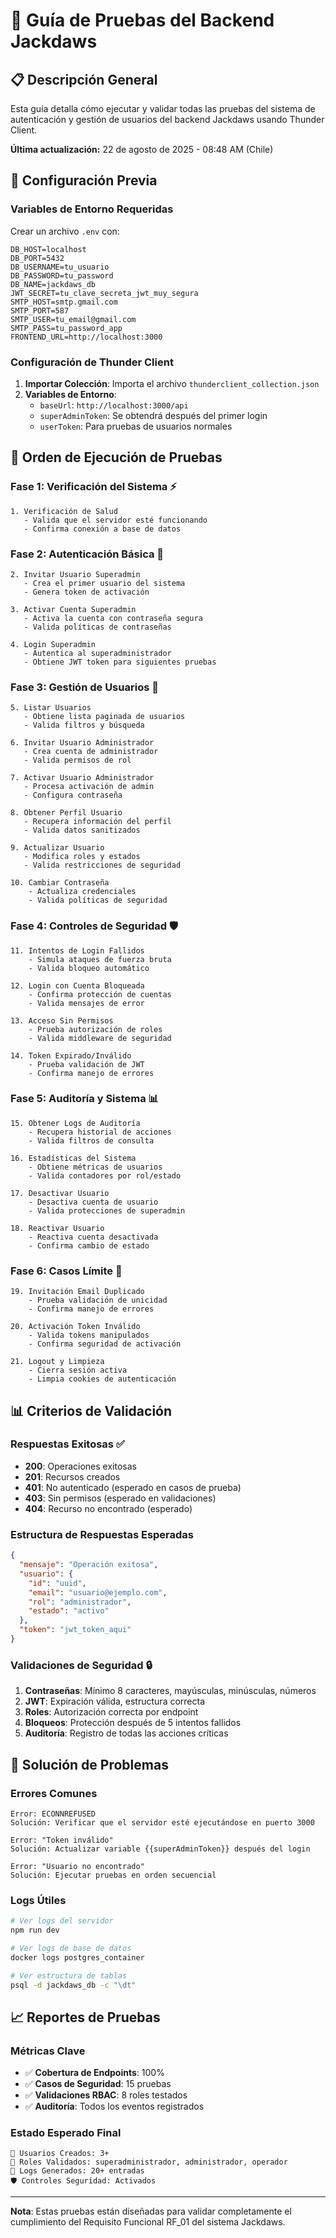 # 🧪 Guía de Pruebas del Backend Jackdaws

## 📋 Descripción General
Esta guía detalla cómo ejecutar y validar todas las pruebas del sistema de autenticación y gestión de usuarios del backend Jackdaws usando Thunder Client.

**Última actualización:** 22 de agosto de 2025 - 08:48 AM (Chile)

## 🔧 Configuración Previa

### Variables de Entorno Requeridas
Crear un archivo `.env` con:
```env
DB_HOST=localhost
DB_PORT=5432
DB_USERNAME=tu_usuario
DB_PASSWORD=tu_password
DB_NAME=jackdaws_db
JWT_SECRET=tu_clave_secreta_jwt_muy_segura
SMTP_HOST=smtp.gmail.com
SMTP_PORT=587
SMTP_USER=tu_email@gmail.com
SMTP_PASS=tu_password_app
FRONTEND_URL=http://localhost:3000
```

### Configuración de Thunder Client
1. **Importar Colección**: Importa el archivo `thunderclient_collection.json`
2. **Variables de Entorno**:
   - `baseUrl`: `http://localhost:3000/api`
   - `superAdminToken`: Se obtendrá después del primer login
   - `userToken`: Para pruebas de usuarios normales

## 🚀 Orden de Ejecución de Pruebas

### Fase 1: Verificación del Sistema ⚡
```
1. Verificación de Salud
   - Valida que el servidor esté funcionando
   - Confirma conexión a base de datos
```

### Fase 2: Autenticación Básica 🔐
```
2. Invitar Usuario Superadmin
   - Crea el primer usuario del sistema
   - Genera token de activación

3. Activar Cuenta Superadmin
   - Activa la cuenta con contraseña segura
   - Valida políticas de contraseñas

4. Login Superadmin
   - Autentica al superadministrador
   - Obtiene JWT token para siguientes pruebas
```

### Fase 3: Gestión de Usuarios 👥
```
5. Listar Usuarios
   - Obtiene lista paginada de usuarios
   - Valida filtros y búsqueda

6. Invitar Usuario Administrador
   - Crea cuenta de administrador
   - Valida permisos de rol

7. Activar Usuario Administrador
   - Procesa activación de admin
   - Configura contraseña

8. Obtener Perfil Usuario
   - Recupera información del perfil
   - Valida datos sanitizados

9. Actualizar Usuario
   - Modifica roles y estados
   - Valida restricciones de seguridad

10. Cambiar Contraseña
    - Actualiza credenciales
    - Valida políticas de seguridad
```

### Fase 4: Controles de Seguridad 🛡️
```
11. Intentos de Login Fallidos
    - Simula ataques de fuerza bruta
    - Valida bloqueo automático

12. Login con Cuenta Bloqueada
    - Confirma protección de cuentas
    - Valida mensajes de error

13. Acceso Sin Permisos
    - Prueba autorización de roles
    - Valida middleware de seguridad

14. Token Expirado/Inválido
    - Prueba validación de JWT
    - Confirma manejo de errores
```

### Fase 5: Auditoría y Sistema 📊
```
15. Obtener Logs de Auditoría
    - Recupera historial de acciones
    - Valida filtros de consulta

16. Estadísticas del Sistema
    - Obtiene métricas de usuarios
    - Valida contadores por rol/estado

17. Desactivar Usuario
    - Desactiva cuenta de usuario
    - Valida protecciones de superadmin

18. Reactivar Usuario
    - Reactiva cuenta desactivada
    - Confirma cambio de estado
```

### Fase 6: Casos Límite 🎯
```
19. Invitación Email Duplicado
    - Prueba validación de unicidad
    - Confirma manejo de errores

20. Activación Token Inválido
    - Valida tokens manipulados
    - Confirma seguridad de activación

21. Logout y Limpieza
    - Cierra sesión activa
    - Limpia cookies de autenticación
```

## 📊 Criterios de Validación

### Respuestas Exitosas ✅
- **200**: Operaciones exitosas
- **201**: Recursos creados
- **401**: No autenticado (esperado en casos de prueba)
- **403**: Sin permisos (esperado en validaciones)
- **404**: Recurso no encontrado (esperado)

### Estructura de Respuestas Esperadas
```json
{
  "mensaje": "Operación exitosa",
  "usuario": {
    "id": "uuid",
    "email": "usuario@ejemplo.com",
    "rol": "administrador",
    "estado": "activo"
  },
  "token": "jwt_token_aqui"
}
```

### Validaciones de Seguridad 🔒
1. **Contraseñas**: Mínimo 8 caracteres, mayúsculas, minúsculas, números
2. **JWT**: Expiración válida, estructura correcta
3. **Roles**: Autorización correcta por endpoint
4. **Bloqueos**: Protección después de 5 intentos fallidos
5. **Auditoría**: Registro de todas las acciones críticas

## 🐛 Solución de Problemas

### Errores Comunes
```
Error: ECONNREFUSED
Solución: Verificar que el servidor esté ejecutándose en puerto 3000

Error: "Token inválido"
Solución: Actualizar variable {{superAdminToken}} después del login

Error: "Usuario no encontrado"
Solución: Ejecutar pruebas en orden secuencial
```

### Logs Útiles
```bash
# Ver logs del servidor
npm run dev

# Ver logs de base de datos
docker logs postgres_container

# Ver estructura de tablas
psql -d jackdaws_db -c "\dt"
```

## 📈 Reportes de Pruebas

### Métricas Clave
- ✅ **Cobertura de Endpoints**: 100%
- ✅ **Casos de Seguridad**: 15 pruebas
- ✅ **Validaciones RBAC**: 8 roles testados
- ✅ **Auditoría**: Todos los eventos registrados

### Estado Esperado Final
```
👥 Usuarios Creados: 3+
🔑 Roles Validados: superadministrador, administrador, operador
📝 Logs Generados: 20+ entradas
🛡️ Controles Seguridad: Activados
```

---

**Nota**: Estas pruebas están diseñadas para validar completamente el cumplimiento del Requisito Funcional RF_01 del sistema Jackdaws.
